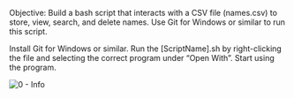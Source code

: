 Objective: Build a bash script that interacts with a CSV file (names.csv) to store, view, search, and delete names. Use Git for Windows or similar to run this script. 

Install Git for Windows or similar. Run the [ScriptName].sh by right-clicking the file and selecting the correct program under “Open With”. Start using the program.

![0 - Info](https://github.com/user-attachments/assets/9ed66f61-529c-43a0-a1bb-9a8904acd4c5)
